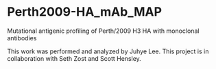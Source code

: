 # Perth2009-HA_mAb_MAP

Mutational antigenic profiling of Perth/2009 H3 HA with monoclonal antibodies

This work was performed and analyzed by Juhye Lee. This project is in collaboration with Seth Zost and Scott Hensley.